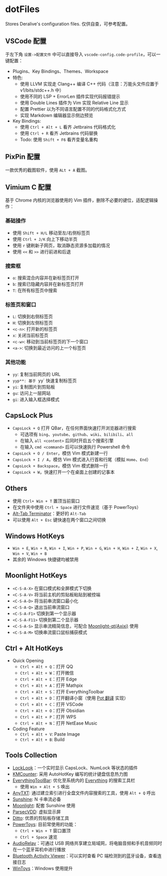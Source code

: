# dotFiles
Stores Deralive's configuration files.
仅供自查，可参考配置。

## VSCode 配置

于左下角 `设置->配置文件` 中可以直接导入 `vscode-config.code-profile`，可以一键配置：
- Plugins、Key Bindings、Themes、Workspace
- 特色:
    - 使用 LLVM 实现走 Clang++ 编译 C++ 代码（注意：万能头文件应置于 v1/bits/stdc++.h 中）
    - 使用不同的 LSP + ErrorLen 插件实现代码报错提示
    - 使用 Double Lines 插件为 Vim 实现 Relative Line 显示
    - 配置 Prettier 以为不同语言配置不同的代码格式化方式
    - 实现 Markdown 编辑器显示侧边预览
- Key Bindings:
    - 使用 `Ctrl + Alt + L` 看齐 Jetbrains 代码格式化
    - 使用 `Ctrl + R` 看齐 Jetbrains 代码替换
    - Todo: 使用 `Shift + F6` 看齐变量名重构

## PixPin 配置
一款优秀的截图软件，使用 `ALt + A` 截图。

## Vimium C 配置
基于 Chrome 内核的浏览器使用的 Vim 插件，删除不必要的键位，适配逻辑操作：

### 基础操作
- 使用 `Shift + H/L` 移动至左/右侧标签页
- 使用 `Ctrl + J/K` 向上下移动半页
- 使用 `r` 键刷新子网页，取消静态资源多加载的情况
- 使用 `<<` 和 `>>` 进行前进和后退

### 搜索框
- `o`: 搜索混合内容并在新标签页打开
- `b`: 搜索已隐藏内容并在新标签页打开
- `T`: 在所有标签页中搜索

### 标签页和窗口
- `L`: 切换到右侧标签页
- `H`: 切换到左侧标签页
- `<c-n>`: 打开新的标签页
- `x`: 关闭当前标签页
- `<c-w>`: 移动到当前标签页的下一个窗口
- `<a->`: 切换到最近访问的上一个标签页
  
### 其他功能
- `yy`: 复制当前网页的 URL
- `yyp**: 基于 `yy` 快速复制标签页
- `yi`: 复制图片到剪贴板
- `gu`: 访问上一层网站
- `gi`: 进入输入框选择模式

## CapsLock Plus
- `CapsLock + Q` 打开 QBar，在任何界面快速打开浏览器进行搜索
  - 可选项有 `bing`、`youtube`、`github`、`wiki`、`bilibili`、`all`
  - 在输入 `all <content>` 后同时开启五个搜索引擎
  - 在输入 `cmd <command>` 后可以快速执行 Powershell 命令
- `CapsLock + O / Enter`，模仿 Vim 模式新建一行
- `CapsLock + I / A`，模仿 Vim 模式进入行首和行尾（模拟 `Home`、`End`）
- `CapsLock + Backspace`，模仿 Vim 模式删除一行
- `CapsLock + W`，快速打开一个在桌面上创建的记事本

## Others
- 使用 `Ctrl+ Win + T` 置顶当前窗口
- 在文件夹中使用 `Ctrl + Space` 进行文件速览（基于 PowerToys）
- [Alt-Tab Terminator](https://www.ntwind.com/software/alttabter.html)：更好的 `Alt-Tab`
- 可以使用 `Alt + Esc` 键快速在两个窗口之间切换

## Windows HotKeys
- `Win + E`, `Win + R`, `Win + I`, `Win + P`, `Win + G`, `Win + H`, `Win + Z`, `Win + X`, `Win + V`, `Win + B`
- 其余的 Windows 快捷键均被禁用

## Moonlight HotKeys
  - `<C-S-A-X>` 在窗口模式和全屏模式下切换
  - `<C-S-A-V>` 将当前主机的剪贴板粘贴到被控端
  - `<C-S-A-D>` 将当前串流窗口最小化
  - `<C-S-A-Q>` 退出当前串流窗口
  - `<C-S-A-F1>` 切换到第一个显示器
  - `<C-S-A-F11>` 切换到第二个显示器
  - `<C-S-A-S>` 显示串流精简信息，可配合 [Moonlight-qt(Axixi)](https://github.com/Axixi2233/moonlight-qt) 使用
  - `<C-S-A-M>` 切换串流窗口鼠标捕获模式

## Ctrl + Alt HotKeys
- Quick Opening
    - `Ctrl + Alt + Q`：打开 QQ
    - `Ctrl + Alt + W`：打开微信
    - `Ctrl + Alt + E`：打开 Edge
    - `Ctrl + Alt + A`：打开 Mathpix
    - `Ctrl + Alt + S`：打开 EverythingToolbar
    - `Ctrl + Alt + D`：打开翻译小窗（使用 [Pot 翻译](https://github.com/pot-app/pot-desktop) 实现）
    - `Ctrl + Alt + C`：打开 VSCode
    - `Ctrl + Alt + O`：打开 Obsidian
    - `Ctrl + Alt + P`：打开 WPS
    - `Ctrl + Alt + N`：打开 NetEase Music
- Coding Feature
    - `Ctrl + Alt + V`: Paste Image
    - `Ctrl + Alt + B`: Build
 
## Tools Collection
- [LockLook](https://blog.csdn.net/Steven_Start/article/details/109218714)：一个实时显示 CapsLock、NumLock 等状态的插件
- [KMCounter](https://github.com/telppa/KMCounter): 采用 AutoHotKey 编写的统计键盘信息热力图
- [EverythingToolBar](https://github.com/srwi/EverythingToolbar): 优化至系统内的 [Everything](https://www.voidtools.com/support/everything) 的搜索工具栏
  - 使用 `Win + Alt + S` 唤出
- [AnyTXT](https://anytxt.net): 通过建立索引进行全盘文件内容搜索的工具，使用 `Alt + Q` 呼出
- [Sunshine](https://github.com/LizardByte/Sunshine): N 卡串流必备
- [Moonlight](https://github.com/moonlight-stream/moonlight-qt): 配套 Sunshine 使用
- [ParsecVDD](https://github.com/nomi-san/parsec-vdd): 虚拟显示屏
- [Ditto](https://github.com/sabrogden/Ditto): 优质的剪贴板存储工具
- [PowerToys](https://github.com/microsoft/PowerToys): 目前常使用的功能：
  - `Ctrl + Win + T` 窗口置顶
  - `Ctrl + Space` 速览
- [AudioRelay](https://audiorelay.net/)：可通过 USB 网络共享建立局域网，将电脑音频和手机音频同时在一个蓝牙耳机中进行播放
- [Bluetooth Activity Viewer](https://www.nirsoft.net/utils/bluetooth_viewer.html)：可以实时查看 PC 端检测到的蓝牙设备，查看连接日志
- [WinToys](https://apps.microsoft.com/detail/9p8ltpgcbzxd?launch=true&mode=full&hl=zh-cn&gl=us&ocid=bingwebsearch)：Windows 使用提升
